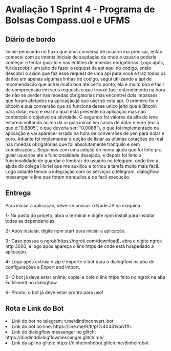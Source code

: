 # Avaliação 1 Sprint 4 - Programa de Bolsas Compass.uol e UFMS

## Diário de bordo
Iniciei pensando no fluxo que uma conversa de usuario iria precisar, então comecei com as intents iniciais de saudação de onde o usuario poderia começar e tentar guia-lo e nas entities de moedas obrigatórias. Logo após, fui descobrir um jeito de fazer o request da api aqui no codigo, então descobri o axion que faz esse request de uma api para você e traz todos os dados em apenas algumas linhas de codigo, segui utilizando a api de recomendação que achei muito boa até certo ponto, ela é muito boa e facil de compreensão em seus requests o que trouxe facil entendimento na hora de não se perder nas moedas obrigatorias mas encontrei dois impasses que foram afetados na aplicação já que usei só esta api. O primeiro foi o bitcoin e sua conversão que só funciona desse unico jeito que é Bitcoin para dolar, euro e real no qual está presente na aplicação mas não contempla o objetivo da atividade. O segundo foi valores da alta do iene estarem voltando acima da virgula inicial em casos de dolar e euro (ex: o que é:"0.8805", o que deveria ser: "0,0088"), o que foi implementado na aplicação e vai aparecer errado na hora de conversões de yen para dolar e euro. Adiante foi implementar a opção de listar as ultimas cotações do real nas moedas obrigatorias que foi absolutamente tranquilo e sem complicações. Seguimos com uma adição do menu ajuda que foi feito pra guiar usuarios até a funcionalidade desejada, e depois foi feito a funcionalidade de guardar e lembrar do usuario no telegram, onde tive a ajuda do colega Horiel que me auxiliou e tornou a tarefa muito mais facil. Logo adiante temos a integração com os serviços o telegram, dialogflow messenger e line que foram tranquilos e de facil execução.

## Entrega
Para iniciar a aplicação, deve-se possuir o Node.JS na maquina.

1- Na pasta do projeto, abra o terminal e digite npm install para instalar todas as dependencias.

2- Após instalar, digite npm start para iniciar a aplicação.

3- Caso possua o ngrok(https://ngrok.com/download), abra e digite ngrok http 3000, e logo após apareça o link https de onde está hospedado a aplicação.

4- Logo após extraia o zip e importe o bot para o dialogflow na aba de configurações e Export and Import.

5- O bot já deve estar online, copiei e cole o link https feito no ngrok na aba Fulfillment no dialogflow.

6- Pronto, o bot já deve estar pronto para uso!

## Rota e Link do Bot
<li>Link do bot no telegram: t.me/dindinconvert_bot
<li>Link do bot no line: https://line.me/R/ti/p/%40431vbivf#~
<li>Link do dialogflow messenger no glitch: https://dindinddialogflowmessenger.glitch.me/
<li>Link da api no glitch: https://dinheirinhobot.glitch.me/dinheirobot 